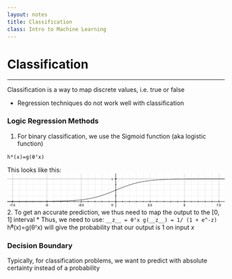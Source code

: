 ```yaml
---
layout: notes
title: Classification
class: Intro to Machine Learning
---
```


# Classification
---

Classification is a way to map discrete values, i.e. true or false
* Regression techniques do not work well with classification

### Logic Regression Methods
1. For binary classification, we use the Sigmoid function (aka logistic function)
```
hᶿ(x)=g(θᵀx)
```
This looks like this:
![Sigmoid function](images/sigmoid.png)
2. To get an accurate prediction, we thus need to map the output to the [0, 1] interval
	* Thus, we need to use:
	```
	__z__ = θᵀx
	g(__z__) = 1/ (1 + e^-z)
	```
hᶿ(x)=g(θᵀx) will give the probability that our output is 1 on input _x_

### Decision Boundary
Typically, for classification problems, we want to predict with absolute certainty instead of a probability